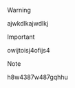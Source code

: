 > [!WARNING]  
> ajwkdlkajwdlkj

> [!IMPORTANT]  
> owijtoisj4ofijs4

> [!NOTE]  
> h8w4387w487gqhhu

